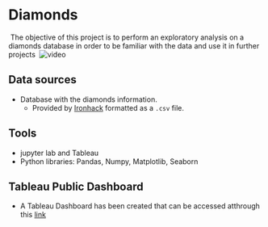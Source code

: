 #  Diamonds 
​
The objective of this project is to perform an exploratory analysis on a diamonds database in order to be familiar with the data and use it in further projects
​
![video](https://www.youtube.com/watch?v=2W-nmKpbTr8)
​
## Data sources 
 - Database with the diamonds information.
    - Provided by [Ironhack](http://www.potacho.com/files/ironhack/diamonds_train.csv) formatted as a `.csv` file.

## Tools
- jupyter lab and Tableau
- Python libraries: Pandas, Numpy, Matplotlib, Seaborn
 
## Tableau Public Dashboard
- A Tableau Dashboard has been created that can be accessed atthrough this [link](https://public.tableau.com/profile/david.gozalo#!/vizhome/ExploratoryAnalysis_15961337532230/Damonds?publish=yes)





 
